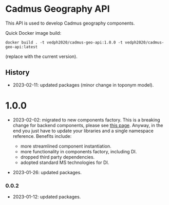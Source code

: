 # Cadmus Geography API

This API is used to develop Cadmus geography components.

Quick Docker image build:

    docker build . -t vedph2020/cadmus-geo-api:1.0.0 -t vedph2020/cadmus-geo-api:latest

(replace with the current version).

## History

- 2023-02-11: updated packages (minor change in toponym model).

# 1.0.0

- 2023-02-02: migrated to new components factory. This is a breaking change for backend components, please see [this page](https://myrmex.github.io/overview/cadmus/dev/history/#2023-02-01---backend-infrastructure-upgrade). Anyway, in the end you just have to update your libraries and a single namespace reference. Benefits include:
  - more streamlined component instantiation.
  - more functionality in components factory, including DI.
  - dropped third party dependencies.
  - adopted standard MS technologies for DI.

- 2023-01-26: updated packages.

### 0.0.2

- 2023-01-12: updated packages.
